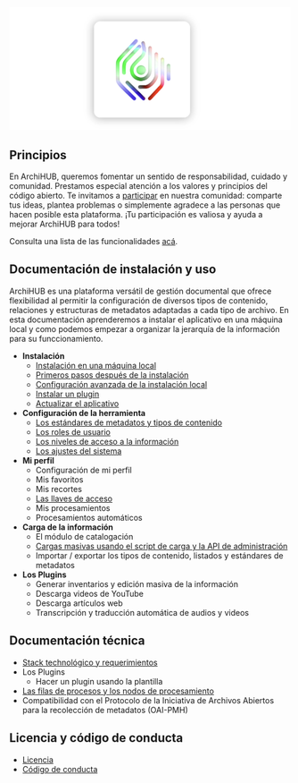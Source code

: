 ![logo](imagenes/logo.png)

## Principios

En ArchiHUB, queremos fomentar un sentido de responsabilidad, cuidado y comunidad. Prestamos especial atención a los valores y principios del código abierto. Te invitamos a [participar](https://github.com/orgs/Archihub-App/discussions) en nuestra comunidad: comparte tus ideas, plantea problemas o simplemente agradece a las personas que hacen posible esta plataforma. ¡Tu participación es valiosa y ayuda a mejorar ArchiHUB para todos!

Consulta una lista de las funcionalidades [acá](funcionalidades.md).

## Documentación de instalación y uso

ArchiHUB es una plataforma versátil de gestión documental que ofrece flexibilidad al permitir la configuración de diversos tipos de contenido, relaciones y estructuras de metadatos adaptadas a cada tipo de archivo. En esta documentación aprenderemos a instalar el aplicativo en una máquina local y como podemos empezar a organizar la jerarquía de la información para su funccionamiento.

- __Instalación__
    - [Instalación en una máquina local](install_local.md)
    - [Primeros pasos después de la instalación](pasos.md)
    - [Configuración avanzada de la instalación local](config_local.md)
    - [Instalar un plugin](install_plugin.md)
    - [Actualizar el aplicativo](actualizar_local.md)
- __Configuración de la herramienta__
    - [Los estándares de metadatos y tipos de contenido](estandares.md)
    - [Los roles de usuario](roles.md)
    - [Los niveles de acceso a la información](acceso.md)
    - [Los ajustes del sistema](ajustes.md)
- __Mi perfil__
    - Configuración de mi perfil
    - Mis favoritos
    - Mis recortes
    - [Las llaves de acceso](llaves.md)
    - Mis procesamientos
    - Procesamientos automáticos
- __Carga de la información__
    - El módulo de catalogación
    - [Cargas masivas usando el script de carga y la API de administración](masivas.md)
    - Importar / exportar los tipos de contenido, listados y estándares de metadatos
- __Los Plugins__
    - Generar inventarios y edición masiva de la información
    - Descarga videos de YouTube
    - Descarga artículos web
    - Transcripción y traducción automática de audios y videos

## Documentación técnica

- [Stack technológico y requerimientos](stack.md)
- Los Plugins
    - Hacer un plugin usando la plantilla
- [Las filas de procesos y los nodos de procesamiento](nodos.md)
- Compatibilidad con el Protocolo de la Iniciativa de Archivos Abiertos para la recolección de metadatos (OAI-PMH)

## Licencia y código de conducta

- [Licencia](licencia.md)
- [Código de conducta](conducta.md)